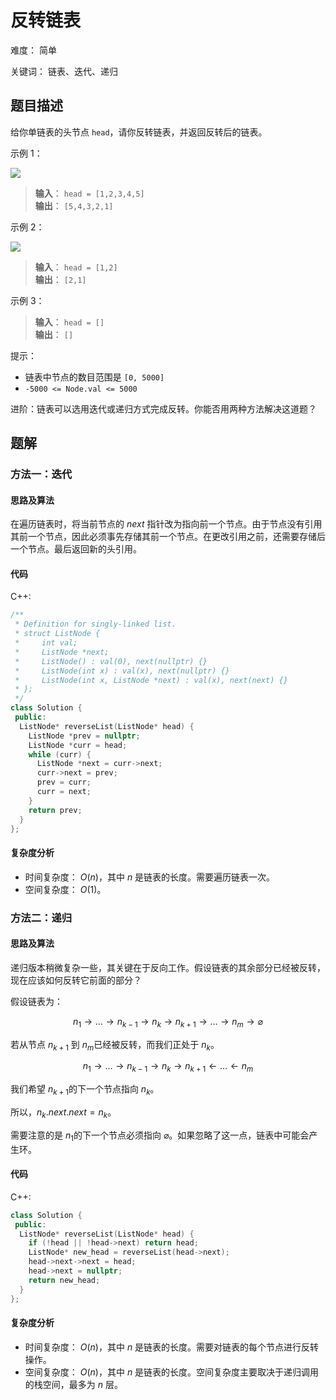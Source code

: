 # 反转链表

难度： 简单

关键词： 链表、迭代、递归

## 题目描述

给你单链表的头节点 `head`，请你反转链表，并返回反转后的链表。

示例 1：

![](https://assets.leetcode.com/uploads/2021/02/19/rev1ex1.jpg)

>**输入**： `head = [1,2,3,4,5]` <br>
**输出**： `[5,4,3,2,1]`

示例 2：

![](https://assets.leetcode.com/uploads/2021/02/19/rev1ex2.jpg)

>**输入**： `head = [1,2]` <br>
**输出**： `[2,1]`

示例 3：

>**输入**： `head = []` <br>
**输出**： `[]`

提示：

* 链表中节点的数目范围是 `[0, 5000]`
* `-5000 <= Node.val <= 5000`

进阶：链表可以选用迭代或递归方式完成反转。你能否用两种方法解决这道题？

## 题解

### 方法一：迭代

#### 思路及算法

在遍历链表时，将当前节点的 $next$ 指针改为指向前一个节点。由于节点没有引用其前一个节点，因此必须事先存储其前一个节点。在更改引用之前，还需要存储后一个节点。最后返回新的头引用。

#### 代码

C++:
```cpp
/**
 * Definition for singly-linked list.
 * struct ListNode {
 *     int val;
 *     ListNode *next;
 *     ListNode() : val(0), next(nullptr) {}
 *     ListNode(int x) : val(x), next(nullptr) {}
 *     ListNode(int x, ListNode *next) : val(x), next(next) {}
 * };
 */
class Solution {
 public:
  ListNode* reverseList(ListNode* head) {
    ListNode *prev = nullptr;
    ListNode *curr = head;
    while (curr) {
      ListNode *next = curr->next;
      curr->next = prev;
      prev = curr;
      curr = next;
    }
    return prev;
  }
};
```

#### 复杂度分析

* 时间复杂度： $O(n)$，其中 $n$ 是链表的长度。需要遍历链表一次。
* 空间复杂度： $O(1)$。

### 方法二：递归

#### 思路及算法

递归版本稍微复杂一些，其关键在于反向工作。假设链表的其余部分已经被反转，现在应该如何反转它前面的部分？

假设链表为：

$$
n_1\rightarrow \ldots \rightarrow n_{k-1} \rightarrow n_k \rightarrow n_{k+1} \rightarrow \ldots \rightarrow n_m \rightarrow \varnothing
$$

若从节点 $n_{k+1}$​ 到 $n_m$​ 已经被反转，而我们正处于 $n_k$​。

$$
n_1\rightarrow \ldots \rightarrow n_{k-1} \rightarrow n_k \rightarrow n_{k+1} \leftarrow \ldots \leftarrow n_m
$$

我们希望 $n_{k+1}$​ 的下一个节点指向 $n_k$​。

所以，$n_k.next.next = n_k$。

需要注意的是 $n_1$​ 的下一个节点必须指向 $\varnothing$。如果忽略了这一点，链表中可能会产生环。

#### 代码

C++:
```cpp
class Solution {
 public:
  ListNode* reverseList(ListNode* head) {
    if (!head || !head->next) return head;
    ListNode* new_head = reverseList(head->next);
    head->next->next = head;
    head->next = nullptr;
    return new_head;
  }
};
```

#### 复杂度分析

* 时间复杂度： $O(n)$，其中 $n$ 是链表的长度。需要对链表的每个节点进行反转操作。
* 空间复杂度： $O(n)$，其中 $n$ 是链表的长度。空间复杂度主要取决于递归调用的栈空间，最多为 $n$ 层。